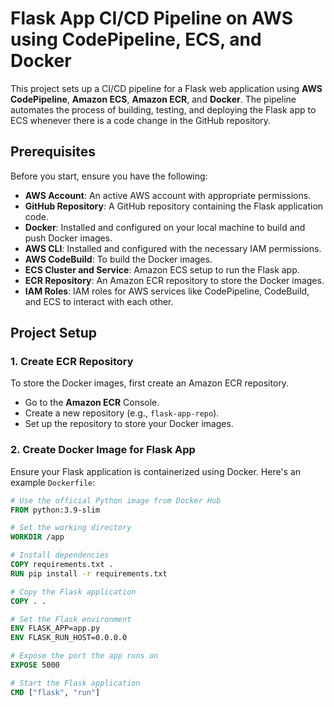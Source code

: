 # Flask App CI/CD Pipeline on AWS using CodePipeline, ECS, and Docker

This project sets up a CI/CD pipeline for a Flask web application using **AWS CodePipeline**, **Amazon ECS**, **Amazon ECR**, and **Docker**. The pipeline automates the process of building, testing, and deploying the Flask app to ECS whenever there is a code change in the GitHub repository.

## Prerequisites

Before you start, ensure you have the following:

- **AWS Account**: An active AWS account with appropriate permissions.
- **GitHub Repository**: A GitHub repository containing the Flask application code.
- **Docker**: Installed and configured on your local machine to build and push Docker images.
- **AWS CLI**: Installed and configured with the necessary IAM permissions.
- **AWS CodeBuild**: To build the Docker images.
- **ECS Cluster and Service**: Amazon ECS setup to run the Flask app.
- **ECR Repository**: An Amazon ECR repository to store the Docker images.
- **IAM Roles**: IAM roles for AWS services like CodePipeline, CodeBuild, and ECS to interact with each other.

## Project Setup

### 1. **Create ECR Repository**
To store the Docker images, first create an Amazon ECR repository.

- Go to the **Amazon ECR** Console.
- Create a new repository (e.g., `flask-app-repo`).
- Set up the repository to store your Docker images.

### 2. **Create Docker Image for Flask App**

Ensure your Flask application is containerized using Docker. Here's an example `Dockerfile`:

```Dockerfile
# Use the official Python image from Docker Hub
FROM python:3.9-slim

# Set the working directory
WORKDIR /app

# Install dependencies
COPY requirements.txt .
RUN pip install -r requirements.txt

# Copy the Flask application
COPY . .

# Set the Flask environment
ENV FLASK_APP=app.py
ENV FLASK_RUN_HOST=0.0.0.0

# Expose the port the app runs on
EXPOSE 5000

# Start the Flask application
CMD ["flask", "run"]
